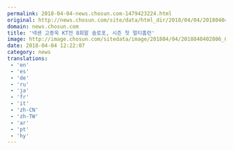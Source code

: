 ```yaml
---
permalink: 2018-04-04-news.chosun.com-1479423224.html
original: http://news.chosun.com/site/data/html_dir/2018/04/04/2018040402893.html
domain: news.chosun.com
title: '넥센 고종욱 KT전 8회말 솔로포, 시즌 첫 멀티홈런'
image: http://image.chosun.com/sitedata/image/201804/04/2018040402806_0.jpg
date: 2018-04-04 12:22:07
category: news
translations: 
 - 'en'
 - 'es'
 - 'de'
 - 'ru'
 - 'ja'
 - 'fr'
 - 'it'
 - 'zh-CN'
 - 'zh-TW'
 - 'ar'
 - 'pt'
 - 'hy'
---
```



